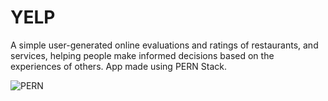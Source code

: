 # YELP

A simple user-generated online evaluations and ratings of restaurants, and services, helping people make informed decisions based on the experiences of others. App made using PERN Stack.

![PERN](https://media.geeksforgeeks.org/wp-content/cdn-uploads/20200402205611/What-is-PERN-Stack.png)
